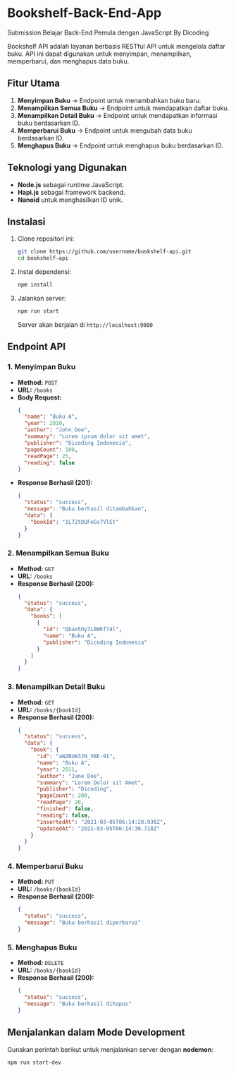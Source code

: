 # Bookshelf-Back-End-App
Submission Belajar Back-End Pemula dengan JavaScript By Dicoding

Bookshelf API adalah layanan berbasis RESTful API untuk mengelola daftar buku. API ini dapat digunakan untuk menyimpan, menampilkan, memperbarui, dan menghapus data buku.

## Fitur Utama

1. **Menyimpan Buku** → Endpoint untuk menambahkan buku baru.
2. **Menampilkan Semua Buku** → Endpoint untuk mendapatkan daftar buku.
3. **Menampilkan Detail Buku** → Endpoint untuk mendapatkan informasi buku berdasarkan ID.
4. **Memperbarui Buku** → Endpoint untuk mengubah data buku berdasarkan ID.
5. **Menghapus Buku** → Endpoint untuk menghapus buku berdasarkan ID.

## Teknologi yang Digunakan

- **Node.js** sebagai runtime JavaScript.
- **Hapi.js** sebagai framework backend.
- **Nanoid** untuk menghasilkan ID unik.

## Instalasi

1. Clone repositori ini:
   ```sh
   git clone https://github.com/username/bookshelf-api.git
   cd bookshelf-api
   ```
2. Instal dependensi:
   ```sh
   npm install
   ```
3. Jalankan server:
   ```sh
   npm run start
   ```
   Server akan berjalan di `http://localhost:9000`

## Endpoint API

### 1. Menyimpan Buku

- **Method:** `POST`
- **URL:** `/books`
- **Body Request:**
  ```json
  {
    "name": "Buku A",
    "year": 2010,
    "author": "John Doe",
    "summary": "Lorem ipsum dolor sit amet",
    "publisher": "Dicoding Indonesia",
    "pageCount": 100,
    "readPage": 25,
    "reading": false
  }
  ```
- **Response Berhasil (201):**
  ```json
  {
    "status": "success",
    "message": "Buku berhasil ditambahkan",
    "data": {
      "bookId": "1L7ZtDUFeGs7VlEt"
    }
  }
  ```

### 2. Menampilkan Semua Buku

- **Method:** `GET`
- **URL:** `/books`
- **Response Berhasil (200):**
  ```json
  {
    "status": "success",
    "data": {
      "books": [
        {
          "id": "Qbax5Oy7L8WKf74l",
          "name": "Buku A",
          "publisher": "Dicoding Indonesia"
        }
      ]
    }
  }
  ```

### 3. Menampilkan Detail Buku

- **Method:** `GET`
- **URL:** `/books/{bookId}`
- **Response Berhasil (200):**
  ```json
  {
    "status": "success",
    "data": {
      "book": {
        "id": "aWZBUW3JN_VBE-9I",
        "name": "Buku A",
        "year": 2011,
        "author": "Jane Doe",
        "summary": "Lorem Dolor sit Amet",
        "publisher": "Dicoding",
        "pageCount": 200,
        "readPage": 26,
        "finished": false,
        "reading": false,
        "insertedAt": "2021-03-05T06:14:28.930Z",
        "updatedAt": "2021-03-05T06:14:30.718Z"
      }
    }
  }
  ```

### 4. Memperbarui Buku

- **Method:** `PUT`
- **URL:** `/books/{bookId}`
- **Response Berhasil (200):**
  ```json
  {
    "status": "success",
    "message": "Buku berhasil diperbarui"
  }
  ```

### 5. Menghapus Buku

- **Method:** `DELETE`
- **URL:** `/books/{bookId}`
- **Response Berhasil (200):**
  ```json
  {
    "status": "success",
    "message": "Buku berhasil dihapus"
  }
  ```

## Menjalankan dalam Mode Development

Gunakan perintah berikut untuk menjalankan server dengan **nodemon**:

```sh
npm run start-dev
```

##

